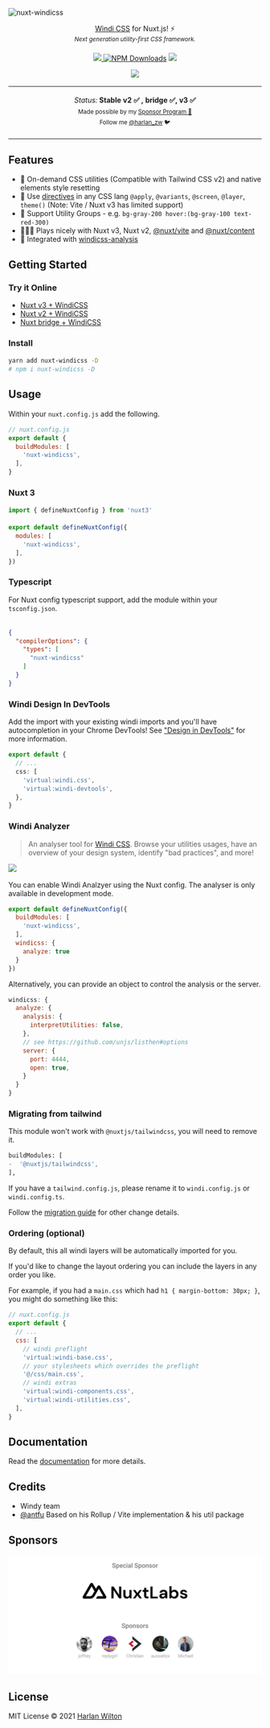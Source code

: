 ![nuxt-windicss](https://repository-images.githubusercontent.com/343991410/68f83b80-811f-11eb-9638-51aed75785c4)

<p align='center'><a href="https://windicss.org/">Windi CSS</a> for Nuxt.js! ⚡️<br>
<sup><em>Next generation utility-first CSS framework.</em></sup>
</p>

<p align='center'>
<a href='https://www.npmjs.com/package/nuxt-windicss'>
<img src='https://img.shields.io/npm/v/nuxt-windicss?color=0EA5E9&label='>
</a>
<a href="https://www.npmjs.com/package/nuxt-windicss" target="__blank"><img alt="NPM Downloads" src="https://img.shields.io/npm/dm/nuxt-windicss?color=0EA5E9&label="></a>
<a href='https://github.com/windicss/nuxt-windicss/actions/workflows/test.yml'>
<img src='https://github.com/windicss/nuxt-windicss/actions/workflows/test.yml/badge.svg' >
</a>
</p>

<p align="center">
<a href='https://stackblitz.com/edit/nuxt-3-windicss?file=app.vue'>
<img src='https://developer.stackblitz.com/img/open_in_stackblitz.svg' height="30" >
</a>

<p align="center">
<table>
<tbody>
<td align="center">
<img width="2000" height="0" /><br>
<i>Status:</i> <b>Stable v2 ✅ , bridge ✅, v3 ✅</b><br>
<sub>Made possible by my <a href="https://github.com/sponsors/harlan-zw">Sponsor Program 💖</a><br> Follow me <a href="https://twitter.com/harlan_zw">@harlan_zw</a> 🐦</sub><br>
<img width="2000" height="0" />
</td>
</tbody>
</table>
</p>

## Features

- 🧩 On-demand CSS utilities (Compatible with Tailwind CSS v2) and native elements style resetting
- 📄 Use [directives](https://windicss.org/features/directives.html) in any CSS lang `@apply`, `@variants`, `@screen`, `@layer`, `theme()` (Note: Vite / Nuxt v3 has limited support)
- 🎳 Support Utility Groups - e.g. `bg-gray-200 hover:(bg-gray-100 text-red-300)`
- 🧑‍🤝‍🧑 Plays nicely with Nuxt v3, Nuxt v2, [@nuxt/vite](https://github.com/nuxt/vite) and [@nuxt/content](https://content.nuxtjs.org/)
- 🔎 Integrated with [windicss-analysis](https://github.com/windicss/windicss-analysis)

## Getting Started

### Try it Online 

- [Nuxt v3 + WindiCSS](https://stackblitz.com/edit/nuxt-3-windicss?file=app.vue)
- [Nuxt v2 + WindiCSS](https://stackblitz.com/edit/nuxt-v2-windicss?file=components/Tutorial.vue)
- [Nuxt bridge + WindiCSS](https://stackblitz.com/edit/nuxt-bridge-windicss?file=README.md)

### Install

```bash
yarn add nuxt-windicss -D
# npm i nuxt-windicss -D
```


## Usage

Within your `nuxt.config.js` add the following.

```js
// nuxt.config.js
export default {
  buildModules: [
    'nuxt-windicss',
  ],
}
```

### Nuxt 3

```js
import { defineNuxtConfig } from 'nuxt3'

export default defineNuxtConfig({
  modules: [
    'nuxt-windicss',
  ],
})
```

### Typescript

For Nuxt config typescript support, add the module within your `tsconfig.json`.

```json

{
  "compilerOptions": {
    "types": [
      "nuxt-windicss"
    ]
  }
}
```

### Windi Design In DevTools

Add the import with your existing windi imports and you'll have autocompletion in your Chrome DevTools! See ["Design in DevTools"](https://windicss.org/integrations/vite.html#design-in-devtools) for more information.

```ts
export default {
  // ...  
  css: [
    'virtual:windi.css',
    'virtual:windi-devtools',
  },
}
```

### Windi Analyzer 

> An analyser tool for [Windi CSS](https://github.com/windicss/windicss). Browse your utilities usages, have an overview of your design system, identify "bad practices", and more!

![](https://user-images.githubusercontent.com/11247099/113150805-0c43f880-9267-11eb-85a6-ec1a2f1eed37.png)

You can enable Windi Analzyer using the Nuxt config. The analyser is only available in development mode.

```js
export default defineNuxtConfig({
  buildModules: [
    'nuxt-windicss',
  ],
  windicss: {
    analyze: true
  }
})
```

Alternatively, you can provide an object to control the analysis or the server.

```js
windicss: {
  analyze: {
    analysis: {
      interpretUtilities: false,
    },
    // see https://github.com/unjs/listhen#options
    server: {
      port: 4444,
      open: true,
    }
  }
}
```

### Migrating from tailwind

This module won't work with `@nuxtjs/tailwindcss`, you will need to remove it.

```diff
buildModules: [
-  '@nuxtjs/tailwindcss',
],
```

If you have a `tailwind.config.js`, please rename it to `windi.config.js` or `windi.config.ts`.

Follow the [migration guide](https://windicss.org/guide/migration.html) for other change details.


### Ordering (optional)

By default, this all windi layers will be automatically imported for you.

If you'd like to change the layout ordering you can include the layers in any order you like. 

For example, if you had a `main.css` which had `h1 { margin-bottom: 30px; }`, you might do something like this:

```js
// nuxt.config.js
export default {
  // ...
  css: [
    // windi preflight
    'virtual:windi-base.css',
    // your stylesheets which overrides the preflight
    '@/css/main.css', 
    // windi extras
    'virtual:windi-components.css',
    'virtual:windi-utilities.css',
  ],
}
```


## Documentation

Read the [documentation](https://windicss.org/integrations/nuxt.html) for more details.

## Credits

- Windy team
- [@antfu](https://github.com/antfu) Based on his Rollup / Vite implementation & his util package

## Sponsors

<p align="center">
  <a href="https://raw.githubusercontent.com/harlan-zw/static/main/sponsors.svg">
    <img src='https://raw.githubusercontent.com/harlan-zw/static/main/sponsors.svg'/>
  </a>
</p>

## License

MIT License © 2021 [Harlan Wilton](https://github.com/harlan-zw)

